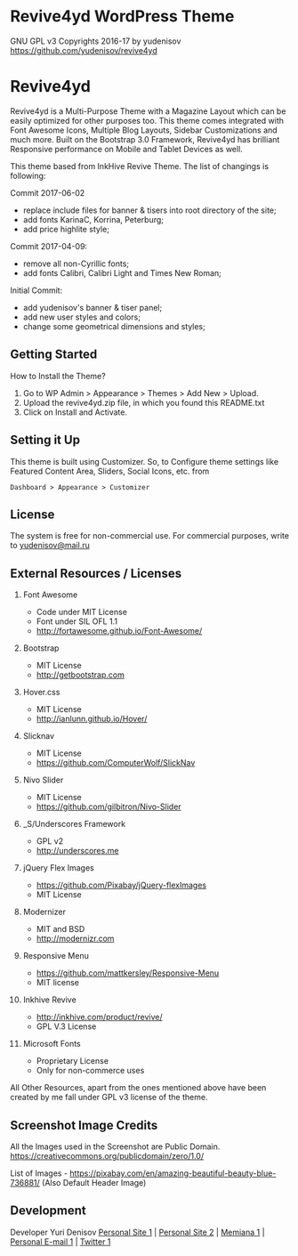 Revive4yd WordPress Theme
=========
GNU GPL v3
Copyrights 2016-17 by yudenisov
https://github.com/yudenisov/revive4yd


Revive4yd
=========

Revive4yd is a Multi-Purpose Theme with a Magazine Layout which can be easily optimized for other purposes too. This theme comes integrated with Font Awesome Icons, Multiple Blog Layouts, Sidebar Customizations and much more. Built on the Bootstrap 3.0 Framework, Revive4yd has brilliant Responsive performance on Mobile and Tablet Devices as well. 

This theme based from InkHive Revive Theme. The list of changings is following:

Commit 2017-06-02
- replace include files for banner & tisers into root directory of the site;
- add fonts KarinaC, Korrina, Peterburg;
- add price highlite style;

Commit 2017-04-09:
- remove all non-Cyrillic fonts;
- add fonts Calibri, Calibri Light and Times New Roman;

Initial Commit:
- add yudenisov's banner & tiser panel;
- add new user styles and colors;
- change some geometrical dimensions and styles;

Getting Started
---------------

How to Install the Theme?

1. Go to WP Admin > Appearance > Themes > Add New > Upload.
2. Upload the revive4yd.zip file, in which you found this README.txt
3. Click on Install and Activate.

Setting it Up
-------------

This theme is built using Customizer. So, to Configure theme settings like Featured Content Area, Sliders, Social Icons, etc. from 
	
	Dashboard > Appearance > Customizer	
	
License
----

The system is free for non-commercial use. For commercial purposes, write to yudenisov@mail.ru

External Resources / Licenses
-----------------------------

1. Font Awesome
	- Code under MIT License
	- Font under SIL OFL 1.1 
	- http://fortawesome.github.io/Font-Awesome/
	
2. Bootstrap
	- MIT License
	- http://getbootstrap.com
	
3. Hover.css
	- MIT License
	- http://ianlunn.github.io/Hover/
	
4. Slicknav
	- MIT License
	- https://github.com/ComputerWolf/SlickNav		
	
5. Nivo Slider
	- MIT License
	- https://github.com/gilbitron/Nivo-Slider	
	
6. _S/Underscores Framework
	- GPL v2
	- http://underscores.me
	
7. jQuery Flex Images
 	- https://github.com/Pixabay/jQuery-flexImages
 	- MIT License

8. Modernizer 			
	- MIT and BSD
	- http://modernizr.com
	
9. Responsive Menu
	- https://github.com/mattkersley/Responsive-Menu
	- MIT license
10. Inkhive Revive
	- http://inkhive.com/product/revive/
	- GPL V.3 License
11. Microsoft Fonts
	- Proprietary License
	- Only for non-commerce uses

All Other Resources, apart from the ones mentioned above have been created by me fall under GPL v3 license of the theme.	

Screenshot Image Credits
------------------------

All the Images used in the Screenshot are Public Domain.
https://creativecommons.org/publicdomain/zero/1.0/

List of Images
	- https://pixabay.com/en/amazing-beautiful-beauty-blue-736881/ (Also Default Header Image)

Development
----------

Developer Yuri Denisov [Personal Site 1] | [Personal Site 2] | [Memiana 1] | [Personal E-mail 1] | [Twitter 1]

[Personal Site 1]:http://yudenis.ucoz.ru/
[Personal Site 2]:http://agentstvo.yudenisov.ru/
[Personal E-mail 1]:mailto:yudenisov@mail.ru
[Memiana 1]:https://www.memiana.ru/card/yurij.denisov/
[Twitter 1]:http://twitter.com/yudenisov


